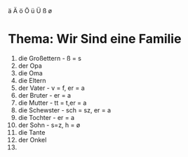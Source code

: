 ä Ä ö Ö ü Ü ß ø
# Thema: Wir Sind eine Familie
1. die Großettern - ß = s
2. der Opa
3. die Oma
4. die Eltern
5. der Vater - v = f, er = a
6. der Bruter - er = a
7. die Mutter - tt = t,er = a
8. die Schewster - sch = sz, er = a
9. die Tochter - er = a
10. der Sohn - s=z, h = ø
11. die Tante
12. der Onkel
13. 
